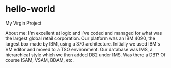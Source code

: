 # hello-world
My Virgin Project

About me:  I'm excellent at logic and I've coded and managed for what was the largest global retail corporation.
Our platform was an IBM 4090, the largest box made by IBM, using a 370 architecture.
Initially we used IBM's VM editor and moved to a TSO environment.
Our database was IMS, a hierarchical style which we then added DB2 under IMS.
Was there a DB1?
Of course ISAM, VSAM, BDAM, etc.

